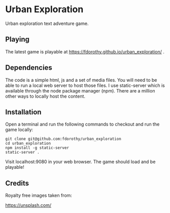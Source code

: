 # Urban Exploration

Urban exploration text adventure game.

## Playing

The latest game is playable at https://fdorothy.github.io/urban_exploration/ .

## Dependencies

The code is a simple html, js and a set of media files. You will need to be able to run a local web server to host those files. I use static-server which is available through the node package manager (npm). There are a million other ways to locally host the content.

## Installation

Open a terminal and run the following commands to checkout and run the game locally:

```
git clone git@github.com:fdorothy/urban_exploration
cd urban_exploration
npm install -g static-server
static-server .
```

Visit localhost:9080 in your web browser. The game should load and be playable!

## Credits

Royalty free images taken from:

https://unsplash.com/
